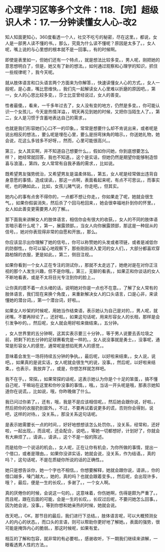 # 心理学习区等多个文件：118.【完】超级识人术：17.一分钟读懂女人心-改2

知人知面更知心，360度看透一个人，社交不吃亏的秘密，尽在这里。，都说，女人是一部男人读不懂的书。，那么，究竟为什么读不懂呢？原因是太多了。，女人呢，嘴上说的与心里想的根本就不是一回事。，有的时候啊。

即使是表里如一，但她们还有一个特点，，就是想法比较多变。，男人呢，刚把她的意思想明白了，但是，她又有了新的想法。，如何通过观察和心理学的知识，抓住一些规律呢？，我今天呢。

就从肢体语言和口头语言两个方面来为你解答，，快速读懂女人心的方式。，女人一般呢，是心直，嘴比思维快。，我们先一起解读女人心里难以折磨的原因吧。，第一，女人的心思比较多变。，莎士比亚曾经说过，女人的善变。

性者最傻。，看来，一千多年过去了，女人没有变的地方，仍然是多变。，你可能认识一个女孩儿，今天是热情洋溢，，明天再见到她的时候，又把你当陌生人了。，第二，女人是习惯于含蓄地表达自己的需求，。

也就是我们形容她们心口不一的印象。，常常是想要什么却不肯说出来，或者呢是说出相反的想法。，要么呢是埋在心里，要么是拐弯抹角的暗示。，你送她礼物，她会说，花这么多钱多不好呀，，然而，心里可能很高兴。。

第三，女人其实啊，并不知道自己想要什么。，假如你问她，你到底想要怎么样？，她经常就回答，我也不知道。，这个是实话，但她仍然是期望你能够制造惊喜与浪漫。，第四，女人常常有自我矛盾的需求，，比如说。

既希望男友强势统治，又希望男友是温柔体贴。，第五，女人呢是经常做出违背自身意愿的事情，造成误读。，那这一点啊，表面看起来呢，有点不可思议。，而事实呢，也的确如此。，比如，女孩儿赌气说，你走吧。，但其实。

她内心的事有点舍不得你的，一点都不想让你走。，你如果走了呢，她就会很生气。，如果你假装消失，然后杀了个回马枪回来，，她会很幸福地扑到你的怀里。，女人如此善变更需要男人的了解。。

那下面我来讲解女人的肢体语言，相信你会有很大的收获。，女人的不同的肢体语言暗示着什么呢？，第一，展露颈部。，当女人向你展露颈部，那这是一种屈从的信号。，她对你表现得非常的自愿和开放。，那么。

你应该显示出你理解了她的信号。，你可以称赞她的头发或者项链，或者是减低你的防御性。，你可以留心地观察下，那些刚刚进入爱河的女人们，，大部分都喜欢穿路柏锦的衣服，更是如此。，第二，侧目注视。。

如果你看到一个女人正在专注的测试你，，那就不太走远了，她绝对是在对你正注视的那个人发生兴趣，但不是你哦。，第三，无聊的看表。，如果正和你谈话的女人不断地看表，或是不太将目光专注到你的脸上，。

让你真的摸不着一点头绪的话，说明她对你是一点也不在意。，了解了女人常有的肢体语言，我们现在来换个角度，，来重新解决女人的口头语言，口是心非，来读懂她的潜台词。，第一个潜台词，好啦。。

如果女人吵架的时候呢，用她当作结束语，表示她认为自己是对的，，男人呢，就闭嘴，不要再辩论了。，还好啦。，如果这句话呢，用来形容女人的长相，那样是会引发争吵的。，然后呢，女人就会用好啦来做结束。，五分钟。

，女人世界里的五分钟啊，这其实表示要三十分钟，，等于男人说要去丢垃圾之前，把剩下的五分钟的足球赛看完是一样的。，女人说没事就是勇士。，没事呢，通常是形容女人的感觉，通常呢是想掐死男人的感觉，。

意味着会发生一场将持续五分钟的争执。，最后呢，以好啦来结束。，女人说，说吧。，如果真的是说实话，女人呢就会很生气的说，没事。，然后呢，以好啦来结束。，也表示，我放弃了。，或是，你想怎样就怎样吧。

我不在乎。，常探。，如果常探的话呢，这表示她认为你是个十足的笨蛋，，搞不懂自己呢，干嘛站在这里和你吵没事的事情。，哦。，当话一开头呢是哦，那表示她知道你在说谎。，比如说，哦，你昨晚做了什么。

我已问过你弟了。，还有，哦，我是不是应该相信呢。，然后她会跟你说，好啦。，然后把你的衣服扔到窗外。，不过，不要再试着说更多的谎，否则你会得到，说吧，这样的对待。，没关系。，那没关系这句话呢。

是表示她需要长一点的时间，，好好地想想该怎么处罚你。，没关系，经常和，还好啦，一起出现。，而且呢，还会配合，说吧。，等她一切都想好，计划好了，你就会有大麻烦了。，请讲。，请讲。，这个不是一般的陈述。

而是给你一个说话的机会。，女人呢，正在让你有机会，为你所做的事情，提出一个借口，或者是理由。，如果你没讲实话，她就会说，没关系，作为结语。，真的吗？，这句话呢，不是在质疑你所说的话的正确性。。

她只是想告诉你，她一个字也不相信。，你想要解释，她就会跟你说，请讲。，你的借口越多，嗓门越大。，她的，真的吗？也就会跟着变多。，然后呢，会出现许多，哦？，最后，便是一生的长叹。，多谢了。，一个女人啊。

真的厌倦你的时候，会说这一句的。，这意味着，你伤她啊，伤得是颇为严重了。，而且呢，跟在后面的可能，会是一生的长叹。，长叹过后呢，不要问她怎么回事。，因为她会说，没事。，等到你想和她亲热的时候，她就会说。

改天吧。，OK，那节目的最后，我们进行下总结。，肢体语言呢，可以大概预测女人的内心的状态。，而口头的言语，则可以帮助你更好地了解她。，表面的强势，很可能是掩饰内心的脆弱。，那这时候呢，如果有爱。

相互的了解和包容，就非常的有必要啦。，感谢收听，下一期我们继续来讲解，一眼看透男人性的方法。。